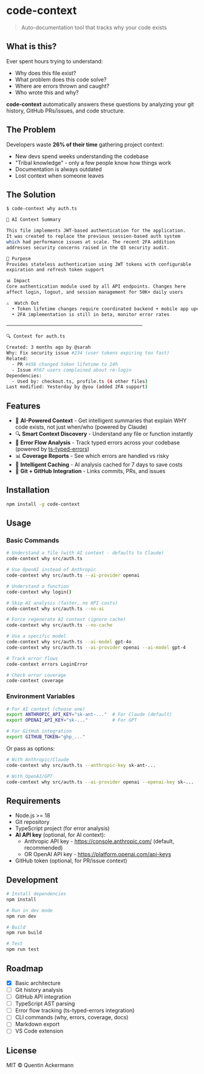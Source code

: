 # code-context

> Auto-documentation tool that tracks why your code exists

## What is this?

Ever spent hours trying to understand:
- Why does this file exist?
- What problem does this code solve?
- Where are errors thrown and caught?
- Who wrote this and why?

**code-context** automatically answers these questions by analyzing your git history, GitHub PRs/issues, and code structure.

## The Problem

Developers waste **26% of their time** gathering project context:
- New devs spend weeks understanding the codebase
- "Tribal knowledge" - only a few people know how things work
- Documentation is always outdated
- Lost context when someone leaves

## The Solution

```bash
$ code-context why auth.ts

🤖 AI Context Summary

This file implements JWT-based authentication for the application.
It was created to replace the previous session-based auth system
which had performance issues at scale. The recent 2FA addition
addresses security concerns raised in the Q3 security audit.

🎯 Purpose
Provides stateless authentication using JWT tokens with configurable
expiration and refresh token support

📊 Impact
Core authentication module used by all API endpoints. Changes here
affect login, logout, and session management for 50K+ daily users

⚠️  Watch Out
  • Token lifetime changes require coordinated backend + mobile app updates
  • 2FA implementation is still in beta, monitor error rates

──────────────────────────────────────────────────

🔍 Context for auth.ts

Created: 3 months ago by @sarah
Why: Fix security issue #234 (user tokens expiring too fast)
Related:
  - PR #456 changed token lifetime to 24h
  - Issue #567 users complained about re-login
Dependencies:
  - Used by: checkout.ts, profile.ts (4 other files)
Last modified: Yesterday by @you (added 2FA support)
```

## Features

- 🤖 **AI-Powered Context** - Get intelligent summaries that explain WHY code exists, not just when/who (powered by Claude)
- 🔍 **Smart Context Discovery** - Understand any file or function instantly
- 🚨 **Error Flow Analysis** - Track typed errors across your codebase (powered by [ts-typed-errors](https://github.com/quentinackermann/ts-typed-errors))
- 📊 **Coverage Reports** - See which errors are handled vs risky
- 💾 **Intelligent Caching** - AI analysis cached for 7 days to save costs
- 🔗 **Git + GitHub Integration** - Links commits, PRs, and issues

## Installation

```bash
npm install -g code-context
```

## Usage

### Basic Commands

```bash
# Understand a file (with AI context - defaults to Claude)
code-context why src/auth.ts

# Use OpenAI instead of Anthropic
code-context why src/auth.ts --ai-provider openai

# Understand a function
code-context why login()

# Skip AI analysis (faster, no API costs)
code-context why src/auth.ts --no-ai

# Force regenerate AI context (ignore cache)
code-context why src/auth.ts --no-cache

# Use a specific model
code-context why src/auth.ts --ai-model gpt-4o
code-context why src/auth.ts --ai-provider openai --ai-model gpt-4

# Track error flows
code-context errors LoginError

# Check error coverage
code-context coverage
```

### Environment Variables

```bash
# For AI context (choose one)
export ANTHROPIC_API_KEY="sk-ant-..."  # For Claude (default)
export OPENAI_API_KEY="sk-..."         # For GPT

# For GitHub integration
export GITHUB_TOKEN="ghp_..."
```

Or pass as options:
```bash
# With Anthropic/Claude
code-context why src/auth.ts --anthropic-key sk-ant-...

# With OpenAI/GPT
code-context why src/auth.ts --ai-provider openai --openai-key sk-...
```

## Requirements

- Node.js >= 18
- Git repository
- TypeScript project (for error analysis)
- **AI API key** (optional, for AI context):
  - Anthropic API key - https://console.anthropic.com/ (default, recommended)
  - OR OpenAI API key - https://platform.openai.com/api-keys
- GitHub token (optional, for PR/issue context)

## Development

```bash
# Install dependencies
npm install

# Run in dev mode
npm run dev

# Build
npm run build

# Test
npm run test
```

## Roadmap

- [x] Basic architecture
- [ ] Git history analysis
- [ ] GitHub API integration
- [ ] TypeScript AST parsing
- [ ] Error flow tracking (ts-typed-errors integration)
- [ ] CLI commands (why, errors, coverage, docs)
- [ ] Markdown export
- [ ] VS Code extension

## License

MIT © Quentin Ackermann
